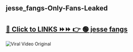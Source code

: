 
 ## jesse_fangs-Only-Fans-Leaked

# <h2><a href="https://clipsfans.com/jesse_fangs&ref=git">🔗 Click to LINKS ⏩⏩ 👉 🟢 jesse fangs </a></h2>

<a href="https://clipsfans.com/jesse_fangs&ref=git" rel="nofollow" data-target="animated-image.originalLink"><img src="https://i.ibb.co.com/xMMVF88/686577567.gif" alt="Viral Video Original" style="max-width: 100%; display: inline-block;" data-target="animated-image.originalImage"></a>
